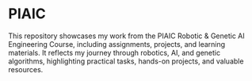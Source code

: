 # PIAIC
This repository showcases my work from the PIAIC Robotic &amp; Genetic AI Engineering Course, including assignments, projects, and learning materials. It reflects my journey through robotics, AI, and genetic algorithms, highlighting practical tasks, hands-on projects, and valuable resources.
